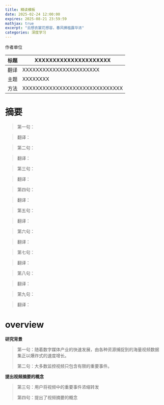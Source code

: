 ```yaml
---
title: 精读模板
date: 2025-02-24 12:00:00
expires: 2025-08-21 23:59:59
mathjax: true
excerpt: "云想衣裳花想容，春风拂槛露华浓"
categories: 深度学习
---
```


作者单位

| 标题 | XXXXXXXXXXXXXXXXXXXXX          |
| ---- | ------------------------------ |
| 翻译 | XXXXXXXXXXXXXXXXXXXXXXX        |
| 主题 | XXXXXXXX                       |
| 方法 | XXXXXXXXXXXXXXXXXXXXXXXXXXXXXX |

# 摘要

> 第一句：

> 翻译：



> 第二句：

> 翻译：



> 第三句：

> 翻译：



> 第四句：

> 翻译：



> 第五句：

> 翻译：



> 第六句：

> 翻译：



> 第七句：

> 翻译：



> 第八句：

> 翻译：



> 第九句：

> 翻译：



# overview



**研究背景**

> 第一句：随着数字媒体产业的快速发展，由各种资源捕捉到的海量视频数据集正以爆炸式的速度增长。  
>
> 第二句：大多数监控视频只包含有限的重要事件。



**提出视频摘要的概念**

> 第三句：用户将视频中的重要事件浓缩转发  
>
> 第四句：提出了视频摘要的概念



















